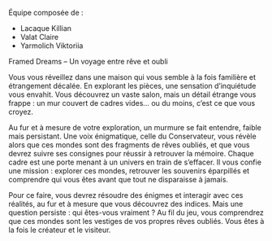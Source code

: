Équipe composée de :
  - Lacaque Killian
  - Valat Claire
  - Yarmolich Viktoriia

Framed Dreams – Un voyage entre rêve et oubli

Vous vous réveillez dans une maison qui vous semble à la fois familière et étrangement décalée. En explorant les pièces, une sensation d’inquiétude vous envahit. Vous découvrez un vaste salon, mais un détail étrange vous frappe : un mur couvert de cadres vides… ou du moins, c’est ce que vous croyez.

Au fur et à mesure de votre exploration, un murmure se fait entendre, faible mais persistant. Une voix énigmatique, celle du Conservateur, vous révèle alors que ces mondes sont des fragments de rêves oubliés, et que vous devrez suivre ses consignes pour réussir à retrouver la mémoire. Chaque cadre est une porte menant à un univers en train de s’effacer. Il vous confie une mission : explorer ces mondes, retrouver les souvenirs éparpillés et comprendre qui vous êtes avant que tout ne disparaisse à jamais.

Pour ce faire, vous devrez résoudre des énigmes et interagir avec ces réalités, au fur et à mesure que vous découvrez des indices. Mais une question persiste : qui êtes-vous vraiment ? Au fil du jeu, vous comprendrez que ces mondes sont les vestiges de vos propres rêves oubliés. Vous êtes à la fois le créateur et le visiteur.

